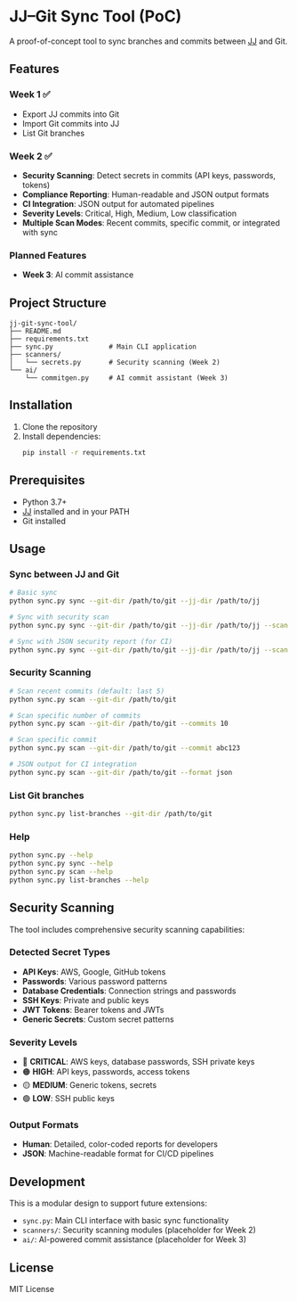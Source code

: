 # JJ–Git Sync Tool (PoC)

A proof-of-concept tool to sync branches and commits between [JJ](https://github.com/jj-vcs/jj) and Git.

## Features

### Week 1 ✅
- Export JJ commits into Git
- Import Git commits into JJ
- List Git branches

### Week 2 ✅
- **Security Scanning**: Detect secrets in commits (API keys, passwords, tokens)
- **Compliance Reporting**: Human-readable and JSON output formats
- **CI Integration**: JSON output for automated pipelines
- **Severity Levels**: Critical, High, Medium, Low classification
- **Multiple Scan Modes**: Recent commits, specific commit, or integrated with sync

### Planned Features
- **Week 3**: AI commit assistance

## Project Structure
```
jj-git-sync-tool/
├── README.md
├── requirements.txt
├── sync.py              # Main CLI application
├── scanners/
│   └── secrets.py       # Security scanning (Week 2)
└── ai/
    └── commitgen.py     # AI commit assistant (Week 3)
```

## Installation

1. Clone the repository
2. Install dependencies:
   ```bash
   pip install -r requirements.txt
   ```

## Prerequisites

- Python 3.7+
- [JJ](https://github.com/jj-vcs/jj) installed and in your PATH
- Git installed

## Usage

### Sync between JJ and Git
```bash
# Basic sync
python sync.py sync --git-dir /path/to/git --jj-dir /path/to/jj

# Sync with security scan
python sync.py sync --git-dir /path/to/git --jj-dir /path/to/jj --scan

# Sync with JSON security report (for CI)
python sync.py sync --git-dir /path/to/git --jj-dir /path/to/jj --scan --scan-format json
```

### Security Scanning
```bash
# Scan recent commits (default: last 5)
python sync.py scan --git-dir /path/to/git

# Scan specific number of commits
python sync.py scan --git-dir /path/to/git --commits 10

# Scan specific commit
python sync.py scan --git-dir /path/to/git --commit abc123

# JSON output for CI integration
python sync.py scan --git-dir /path/to/git --format json
```

### List Git branches
```bash
python sync.py list-branches --git-dir /path/to/git
```

### Help
```bash
python sync.py --help
python sync.py sync --help
python sync.py scan --help
python sync.py list-branches --help
```

## Security Scanning

The tool includes comprehensive security scanning capabilities:

### Detected Secret Types
- **API Keys**: AWS, Google, GitHub tokens
- **Passwords**: Various password patterns
- **Database Credentials**: Connection strings and passwords
- **SSH Keys**: Private and public keys
- **JWT Tokens**: Bearer tokens and JWTs
- **Generic Secrets**: Custom secret patterns

### Severity Levels
- 🔴 **CRITICAL**: AWS keys, database passwords, SSH private keys
- 🟠 **HIGH**: API keys, passwords, access tokens
- 🟡 **MEDIUM**: Generic tokens, secrets
- 🟢 **LOW**: SSH public keys

### Output Formats
- **Human**: Detailed, color-coded reports for developers
- **JSON**: Machine-readable format for CI/CD pipelines

## Development

This is a modular design to support future extensions:

- `sync.py`: Main CLI interface with basic sync functionality
- `scanners/`: Security scanning modules (placeholder for Week 2)
- `ai/`: AI-powered commit assistance (placeholder for Week 3)

## License

MIT License